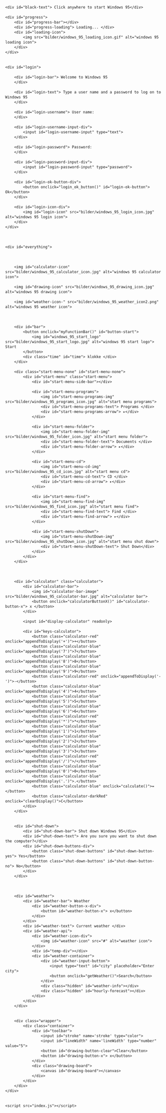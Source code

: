 
<!DOCTYPE html>
<html lang="en">

<head>
    <meta charset="UTF-8">
    <meta name="viewport" content="width=device-width, initial-scale=1.0">
    <title>Document</title>
    <link rel="stylesheet" href="style.css">
</head>

<body id="body-screen">

    <div id="black-text"> Click anywhere to start Windows 95</div>

    <div id="progress">
        <div id="progress-bar"></div>
        <div id="progress-loading"> Loading... </div>
        <div id="loading-icon">
            <img src="bilder/windows_95_loading_icon.gif" alt="windows 95 loading icon">
        </div>
    </div>


    <div id="login">

        <div id="login-bar"> Welcome to Windows 95
        </div>

        <div id="login-text"> Type a user name and a password to log on to Windows 95
        </div>

        <div id="login-username"> User name:
        </div>

        <div id="login-username-input-div">
            <input id="login-username-input" type="text">
        </div>

        <div id="login-password"> Password:
        </div>

        <div id="login-password-input-div">
            <input id="login-password-input" type="password">
        </div>

        <div id="login-ok-button-div">
            <button onclick="login_ok_button()" id="login-ok-button"> Ok</button>
        </div>

        <div id="login-icon-div">
            <img id="login-icon" src="bilder/windows_95_login_icon.jpg" alt="windows 95 login icon">
        </div>
    </div>



    <div id="everything">



        <img id="calculator-icon" src="bilder/windows_95_calculator_icon.jpg" alt="windows 95 calculator icon">

        <img id="drawing-icon" src="bilder/windows_95_drawing_icon.jpg" alt="windows 95 drawing icon">

        <img id="weather-icon-" src="bilder/windows_95_weather_icon2.png" alt="windows 95 weather icon">



        <div id="bar">
            <button onclick="myFunctionBar()" id="button-start"> 
                <img id="windows_95_start_logo" src="bilder/windows_95_start_logo.jpg" alt="windows 95 start logo"> Start
            </button>
            <div class="time" id="time"> klokke </div>
        </div>

        <div class="start-menu-none" id="start-menu-none">
            <div id="start-menu" class="start-menu">
                <div id="start-menu-side-bar"></div>

                <div id="start-menu-programs">
                    <img id="start-menu-programs-img" src="bilder/windows_95_programs_icon.jpg" alt="start menu programs">
                    <div id="start-menu-programs-text"> Programs </div>
                    <div id="start-menu-programs-arrow"> ▸</div>
                </div>

                <div id="start-menu-folder">
                    <img id="start-menu-folder-img" src="bilder/windows_95_folder_icon.jpg" alt="start menu folder">
                    <div id="start-menu-folder-text"> Documents </div>
                    <div id="start-menu-folder-arrow"> ▸</div>
                </div>

                <div id="start-menu-cd">
                    <img id="start-menu-cd-img" src="bilder/windows_95_cd_icon.jpg" alt="start menu cd">
                    <div id="start-menu-cd-text"> CD </div>
                    <div id="start-menu-cd-arrow"> ▸</div>
                </div>

                <div id="start-menu-find">
                    <img id="start-menu-find-img" src="bilder/windows_95_find_icon.jpg" alt="start menu find">
                    <div id="start-menu-find-text"> Find </div>
                    <div id="start-menu-find-arrow"> ▸</div>
                </div>

                <div id="start-menu-shutDown">
                    <img id="start-menu-shutDown-img" src="bilder/windows_95_shutDown_icon.jpg" alt="start menu shut down">
                    <div id="start-menu-shutDown-text"> Shut Down</div>
                </div>
            </div>
        </div>



        <div id="calculator" class="calculator">
            <div id="calculator-bar">
                <img id="calculator-bar-image" src="bilder/windows_95_calculator-bar.jpg" alt="calculator bar">
                <button onclick="calculatorButtonX()" id="calculator-button-x"> x </button>
            </div>

            <input id="display-calculator" readonly>

            <div id="keys-calculator">
                <button class="calculator-red" onclick="appendToDisplay('+')">+</button>
                <button class="calculator-blue" onclick="appendToDisplay('7')">7</button>
                <button class="calculator-blue" onclick="appendToDisplay('8')">8</button>
                <button class="calculator-blue" onclick="appendToDisplay('9')">9</button>
                <button class="calculator-red" onclick="appendToDisplay('-')">-</button>
                <button class="calculator-blue" onclick="appendToDisplay('4')">4</button>
                <button class="calculator-blue" onclick="appendToDisplay('5')">5</button>
                <button class="calculator-blue" onclick="appendToDisplay('6')">6</button>
                <button class="calculator-red" onclick="appendToDisplay('*')">*</button>
                <button class="calculator-blue" onclick="appendToDisplay('1')">1</button>
                <button class="calculator-blue" onclick="appendToDisplay('2')">2</button>
                <button class="calculator-blue" onclick="appendToDisplay('3')">3</button>
                <button class="calculator-red" onclick="appendToDisplay('/')">/</button>
                <button class="calculator-blue" onclick="appendToDisplay('0')">0</button>
                <button class="calculator-blue" onclick="appendToDisplay('.')">.</button>
                <button class="calculator-blue" onclick="calculate()">=</button>
                <button class="calculator-darkRed" onclick="clearDisplay()">C</button>
            </div>
        </div>


        <div id="shut-down">
            <div id="shut-down-bar"> Shut down Windows 95</div>
            <div id="shut-down-text"> Are you sure you want to shut down the computer?</div>
            <div id="shut-down-buttons-div">
                <button class="shut-down-buttons" id="shut-down-button-yes"> Yes</button>
                <button class="shut-down-buttons" id="shut-down-button-no"> No</button>
            </div>
        </div>



        <div id="weather">
            <div id="weather-bar"> Weather
                <div id="weather-button-x-div">
                    <button id="weather-button-x"> x</button>
                </div>
            </div>
            <div id="weather-text"> Current weather </div>
            <div id="weather-api">
                <div id="weather-icon-div">
                    <img id="weather-icon" src="#" alt="weather icon">
                </div>
                <div id="temp-div"></div>
                <div id="weather-container">
                    <div id="weather-input-button">
                        <input type="text" id="city" placeholder="Enter city">
                        <button onclick="getWeather()">Search</button>
                    </div>
                    <div class="hidden" id="weather-info"></div>
                    <div class="hidden" id="hourly-forecast"></div>
                </div>
            </div>
        </div>


        <div class="wrapper">
            <div class="container">
                <div id="toolbar">
                    <input id="stroke" name='stroke' type="color">
                    <input id="lineWidth" name='lineWidth' type="number" value="5">
                    <button id="drawing-button-clear">Clear</button>
                    <button id="drawing-button-x"> x</button>
                </div>
                <div class="drawing-board">
                    <canvas id="drawing-board"></canvas>
                </div>
            </div>
        </div>
    </div>
   

    <script src="index.js"></script>
</body>

</html>
